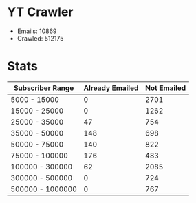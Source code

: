 # YT Crawler
- Emails: 10869
- Crawled: 512175

# Stats
| Subscriber Range  | Already Emailed | Not Emailed |
|-------|-------|-------|
| 5000 - 15000 | 0 | 2701 |
| 15000 - 25000 | 0 | 1262 |
| 25000 - 35000 | 47 | 754 |
| 35000 - 50000 | 148 | 698 |
| 50000 - 75000 | 140 | 822 |
| 75000 - 100000 | 176 | 483 |
| 100000 - 300000 | 62 | 2085 |
| 300000 - 500000 | 0 | 724 |
| 500000 - 1000000 | 0 | 767 |

